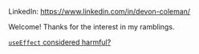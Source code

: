 LinkedIn: https://www.linkedin.com/in/devon-coleman/

Welcome! Thanks for the interest in my ramblings.

[`useEffect` considered harmful?](./references.md)
